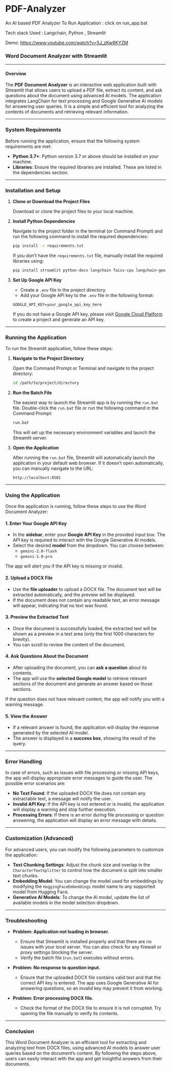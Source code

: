 # PDF-Analyzer
An AI based PDF Analyzer
To Run Application : click on run_app.bat

Tech stack Used : Langchain, Python , Streamlit

Demo: https://www.youtube.com/watch?v=5J_zKw9KYZM 

###  Word Document Analyzer with Streamlit

---

#### Overview

The **PDF Document Analyzer** is an interactive web application built with Streamlit that allows users to upload a PDF file, extract its content, and ask questions about the document using advanced AI models. The application integrates LangChain for text processing and Google Generative AI models for answering user queries. It is a simple and efficient tool for analyzing the contents of documents and retrieving relevant information.

---

### System Requirements

Before running the application, ensure that the following system requirements are met:

- **Python 3.7+**: Python version 3.7 or above should be installed on your machine.
- **Libraries**: Ensure the required libraries are installed. These are listed in the dependencies section.

---

### Installation and Setup

1. **Clone or Download the Project Files**

   Download or clone the project files to your local machine.

2. **Install Python Dependencies**

   Navigate to the project folder in the terminal (or Command Prompt) and run the following command to install the required dependencies:

   ```bash
   pip install -r requirements.txt
   ```

   If you don’t have the `requirements.txt` file, manually install the required libraries using:

   ```bash
   pip install streamlit python-docx langchain faiss-cpu langchain-google-genai python-dotenv
   ```

3. **Set Up Google API Key**

   - Create a `.env` file in the project directory.
   - Add your Google API key to the `.env` file in the following format:

   ```
   GOOGLE_API_KEY=your_google_api_key_here
   ```

   If you do not have a Google API key, please visit [Google Cloud Platform](https://cloud.google.com/) to create a project and generate an API key.

---

### Running the Application

To run the Streamlit application, follow these steps:

1. **Navigate to the Project Directory**

   Open the Command Prompt or Terminal and navigate to the project directory:

   ```bash
   cd /path/to/project/directory
   ```

2. **Run the Batch File**

   The easiest way to launch the Streamlit app is by running the `run.bat` file. Double-click the `run.bat` file or run the following command in the Command Prompt:

   ```bash
   run.bat
   ```

   This will set up the necessary environment variables and launch the Streamlit server.

3. **Open the Application**

   After running the `run.bat` file, Streamlit will automatically launch the application in your default web browser. If it doesn’t open automatically, you can manually navigate to the URL:

   ```
   http://localhost:8501
   ```

---

### Using the Application

Once the application is running, follow these steps to use the Word Document Analyzer:

#### 1. **Enter Your Google API Key**

   - In the **sidebar**, enter your **Google API Key** in the provided input box. The API key is required to interact with the Google Generative AI models.
   - Select the desired **model** from the dropdown. You can choose between:
     - `gemini-2.0-flash`
     - `gemini-1.0-pro`

   The app will alert you if the API key is missing or invalid.

#### 2. **Upload a DOCX File**

   - Use the **file uploader** to upload a DOCX file. The document text will be extracted automatically, and the preview will be displayed.
   - If the document does not contain any readable text, an error message will appear, indicating that no text was found.

#### 3. **Preview the Extracted Text**

   - Once the document is successfully loaded, the extracted text will be shown as a preview in a text area (only the first 1000 characters for brevity).
   - You can scroll to review the content of the document.

#### 4. **Ask Questions About the Document**

   - After uploading the document, you can **ask a question** about its contents.
   - The app will use the **selected Google model** to retrieve relevant sections of the document and generate an answer based on those sections.

   If the question does not have relevant content, the app will notify you with a warning message.

#### 5. **View the Answer**

   - If a relevant answer is found, the application will display the response generated by the selected AI model.
   - The answer is displayed in a **success box**, showing the result of the query.

---

### Error Handling

In case of errors, such as issues with file processing or missing API keys, the app will display appropriate error messages to guide the user. The possible error scenarios are:

- **No Text Found**: If the uploaded DOCX file does not contain any extractable text, a message will notify the user.
- **Invalid API Key**: If the API key is not entered or is invalid, the application will display a warning and stop further execution.
- **Processing Errors**: If there is an error during file processing or question answering, the application will display an error message with details.

---

### Customization (Advanced)

For advanced users, you can modify the following parameters to customize the application:

- **Text Chunking Settings**: Adjust the chunk size and overlap in the `CharacterTextSplitter` to control how the document is split into smaller text chunks.
- **Embedding Model**: You can change the model used for embeddings by modifying the `HuggingFaceEmbeddings` model name to any supported model from Hugging Face.
- **Generative AI Models**: To change the AI model, update the list of available models in the model selection dropdown.

---

### Troubleshooting

- **Problem: Application not loading in browser.**
  - Ensure that Streamlit is installed properly and that there are no issues with your local server. You can also check for any firewall or proxy settings blocking the server.
  - Verify the batch file (`run.bat`) executes without errors.

- **Problem: No response to question input.**
  - Ensure that the uploaded DOCX file contains valid text and that the correct API key is entered. The app uses Google Generative AI for answering questions, so an invalid key may prevent it from working.
  
- **Problem: Error processing DOCX file.**
  - Check the format of the DOCX file to ensure it is not corrupted. Try opening the file manually to verify its contents.

---

### Conclusion

This Word Document Analyzer is an efficient tool for extracting and analyzing text from DOCX files, using advanced AI models to answer user queries based on the document’s content. By following the steps above, users can easily interact with the app and get insightful answers from their documents.

